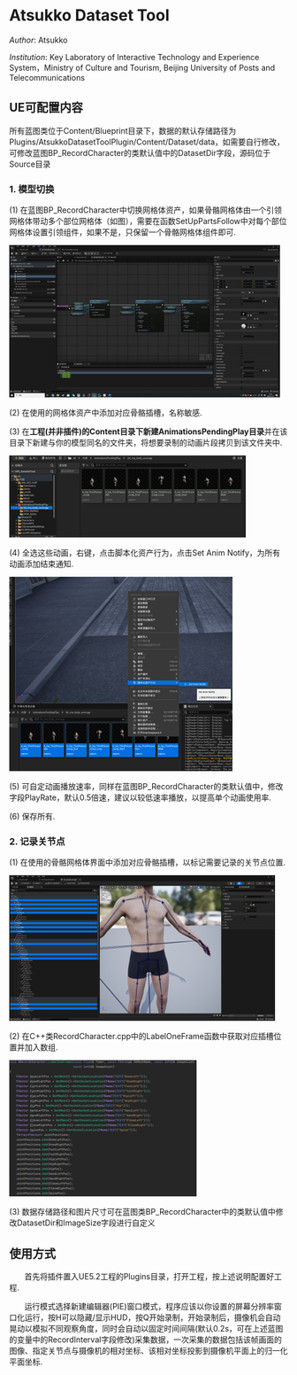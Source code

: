 # Atsukko Dataset Tool

*Author*: Atsukko

*Institution*: Key Laboratory of Interactive Technology and Experience System，Ministry of Culture and Tourism, Beijing University of Posts and Telecommunications

## UE可配置内容
所有蓝图类位于Content/Blueprint目录下，数据的默认存储路径为Plugins/AtsukkoDatasetToolPlugin/Content/Dataset/data，如需要自行修改，可修改蓝图BP_RecordCharacter的类默认值中的DatasetDir字段，源码位于Source目录
### 1. 模型切换
(1) 在蓝图BP_RecordCharacter中切换网格体资产，如果骨骼网格体由一个引领网格体带动多个部位网格体（如图），需要在函数SetUpPartsFollow中对每个部位网格体设置引领组件，如果不是，只保留一个骨骼网格体组件即可.

![](imgs/img1.png)

(2) 在使用的网格体资产中添加对应骨骼插槽，名称敏感.

(3) 在**工程(并非插件)的Content目录下新建AnimationsPendingPlay目录**并在该目录下新建与你的模型同名的文件夹，将想要录制的动画片段拷贝到该文件夹中.

![](imgs/img2.png)

(4) 全选这些动画，右键，点击脚本化资产行为，点击Set Anim Notify，为所有动画添加结束通知.

![](imgs/img3.png)

(5) 可自定动画播放速率，同样在蓝图BP_RecordCharacter的类默认值中，修改字段PlayRate，默认0.5倍速，建议以较低速率播放，以提高单个动画使用率.

(6) 保存所有.

### 2. 记录关节点
(1) 在使用的骨骼网格体界面中添加对应骨骼插槽，以标记需要记录的关节点位置.

![](imgs/img4.png)

(2) 在C++类RecordCharacter.cpp中的LabelOneFrame函数中获取对应插槽位置并加入数组.

![](imgs/img5.png)

(3) 数据存储路径和图片尺寸可在蓝图类BP_RecordCharacter中的类默认值中修改DatasetDir和ImageSize字段进行自定义

## 使用方式

$~~~~~~~$首先将插件置入UE5.2工程的Plugins目录，打开工程，按上述说明配置好工程.

$~~~~~~~$运行模式选择新建编辑器(PIE)窗口模式，程序应该以你设置的屏幕分辨率窗口化运行，按H可以隐藏/显示HUD，按Q开始录制，开始录制后，摄像机会自动晃动以模拟不同观察角度，同时会自动以固定时间间隔(默认0.2s，可在上述蓝图的变量中的RecordInterval字段修改)采集数据，一次采集的数据包括该帧画面的图像、指定关节点与摄像机的相对坐标、该相对坐标投影到摄像机平面上的归一化平面坐标.